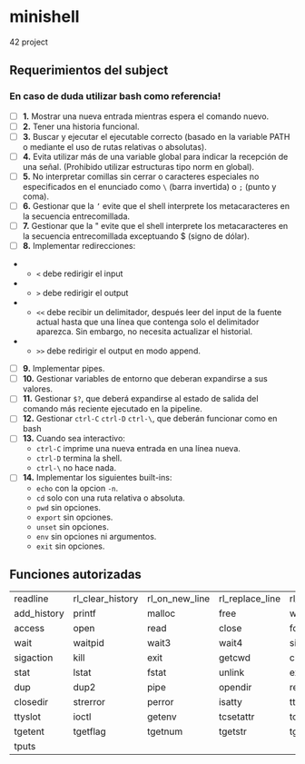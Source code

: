 # minishell
42 project

## Requerimientos del subject

### En caso de duda utilizar **bash** como referencia!

- [ ] **1.** Mostrar una nueva entrada mientras espera el comando nuevo.
- [ ] **2.** Tener una historia funcional.
- [ ] **3.** Buscar y ejecutar el ejecutable correcto (basado en la variable PATH o mediante el uso de rutas relativas o absolutas).
- [ ] **4.** Evita utilizar más de una variable global para indicar la recepción de una señal. (Prohibido utilizar estructuras tipo norm en global).
- [ ] **5.** No interpretar comillas sin cerrar o caracteres especiales no especificados en el enunciado como `\` (barra invertida) o `;` (punto y coma).
- [ ] **6.** Gestionar que la `’` evite que el shell interprete los metacaracteres en la secuencia entrecomillada.
- [ ] **7.** Gestionar que la " evite que el shell interprete los metacaracteres en la secuencia entrecomillada exceptuando $ (signo de dólar).
- [ ] **8.** Implementar redirecciones:
- - `<` debe redirigir el input
- - `>` debe redirigir el output 
- - `<<` debe recibir un delimitador, después leer del input de la fuente actual hasta que una línea que contenga solo el delimitador aparezca. Sin embargo, no necesita actualizar el historial.
- - `>>` debe redirigir el output en modo append.
- [ ] **9.** Implementar pipes.
- [ ] **10.** Gestionar variables de entorno que deberan expandirse a sus valores.
- [ ] **11.** Gestionar `$?`, que deberá expandirse al estado de salida del comando más reciente ejecutado en la pipeline.
- [ ] **12.** Gestionar `ctrl-C` `ctrl-D` `ctrl-\`, que deberán funcionar como en bash
- [ ] **13.** Cuando sea interactivo:
    - `ctrl-C` imprime una nueva entrada en una línea nueva.
    - `ctrl-D` termina la shell.
    - `ctrl-\` no hace nada.
- [ ] **14.** Implementar los siguientes built-ins:
    - `echo` con la opcion `-n`.
    - `cd` solo con una ruta relativa o absoluta.
    - `pwd` sin opciones.
    - `export` sin opciones.
    - `unset` sin opciones.
    - `env` sin opciones ni argumentos.
    - `exit` sin opciones.
    

## Funciones autorizadas

|   |   |   |   |   |
|---|---|---|---|---|
| readline | rl_clear_history | rl_on_new_line | rl_replace_line | rl_redisplay | 
| add_history | printf | malloc | free | write | 
| access | open | read | close | fork | 
| wait | waitpid | wait3 | wait4 | signal | 
| sigaction | kill | exit | getcwd | chdir | 
| stat | lstat | fstat | unlink | execve | 
| dup | dup2 | pipe | opendir | readdir | 
| closedir | strerror | perror | isatty | ttyname | 
| ttyslot | ioctl | getenv | tcsetattr | tcgetattr | 
| tgetent | tgetflag | tgetnum | tgetstr | tgoto | 
| tputs | | | | |
